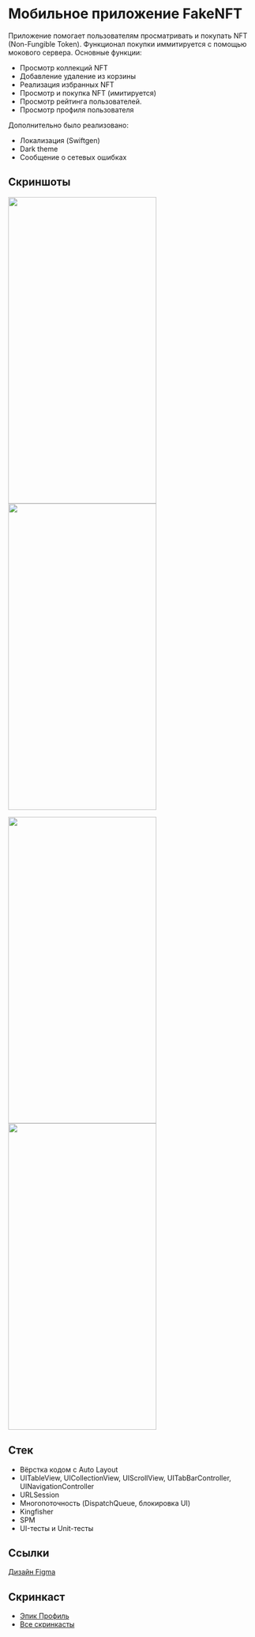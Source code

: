 # Мобильное приложение FakeNFT

Приложение помогает пользователям просматривать и покупать NFT (Non-Fungible Token). Функционал покупки иммитируется с помощью мокового сервера.
Основные функции:
- Просмотр коллекций NFT
- Добавление удаление из корзины
- Реализация избранных NFT
- Просмотр и покупка NFT (имитируется)
- Просмотр рейтинга пользователей.
- Просмотр профиля пользователя

Дополнительно было реализовано:

- Локализация (Swiftgen)
- Dark theme
- Сообщение о сетевых ошибках

## Скриншоты

<p align="left">
  <img src="https://github.com/bkljn4g/ImageQuizScreenshot/blob/main/nft/1.png" width="300" height="620">
  <img src="https://github.com/bkljn4g/ImageQuizScreenshot/blob/main/nft/2.png" width="300" height="620">
</p>
<p align="left">
  <img src="https://github.com/bkljn4g/ImageQuizScreenshot/blob/main/nft/3.png" width="300" height="620">
  <img src="https://github.com/bkljn4g/ImageQuizScreenshot/blob/main/nft/4.png" width="300" height="620">
</p>

## Стек

- Вёрстка кодом с Auto Layout
- UITableView, UICollectionView, UIScrollView, UITabBarController, UINavigationController
- URLSession
- Многопоточность (DispatchQueue, блокировка UI)
- Kingfisher
- SPM
- UI-тесты и Unit-тесты

## Ссылки

[Дизайн Figma](https://www.figma.com/file/k1LcgXHGTHIeiCv4XuPbND/FakeNFT-(YP)?node-id=96-5542&t=YdNbOI8EcqdYmDeg-0)


## Скринкаст
- [Эпик Профиль](https://dreamcloud.pro:7777/mo/sharing/jn3FuMQuW#/item/26399)
- [Все скринкасты](https://dreamcloud.pro:7777/mo/sharing/jn3FuMQuW)


